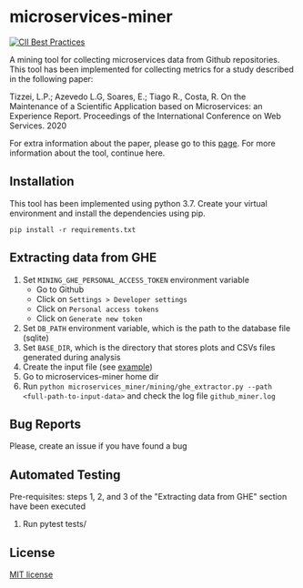 
microservices-miner
===================

[![CII Best Practices](https://bestpractices.coreinfrastructure.org/projects/5850/badge)](https://bestpractices.coreinfrastructure.org/projects/5850)

A mining tool for collecting microservices data from Github repositories. This tool has been implemented for collecting metrics for a study described in the following paper:


Tizzei, L.P.; Azevedo L.G, Soares, E.; Tiago R., Costa, R. On the Maintenance of a Scientific Application based on Microservices: an Experience Report. Proceedings of the International Conference on Web Services. 2020

For extra information about the paper, please go to this [page](docs/ICWSPaper.md). For more information about the tool, continue here.

## Installation
This tool has been implemented using python 3.7. Create your virtual environment and install the dependencies using pip.

```shell script
pip install -r requirements.txt
```

## Extracting data from GHE
1. Set `MINING_GHE_PERSONAL_ACCESS_TOKEN` environment variable
    - Go to Github
    - Click on `Settings > Developer settings`
    - Click on `Personal access tokens`
    - Click on `Generate new token`
2. Set  `DB_PATH` environment variable, which is the path to the database file (sqlite)
3. Set `BASE_DIR`, which is the directory that stores plots and CSVs files generated during analysis
4. Create the input file (see [example](microservices_miner/example.json))
5. Go to microservices-miner home dir
5. Run `python microservices_miner/mining/ghe_extractor.py --path <full-path-to-input-data>` and check the log file `github_miner.log`

## Bug Reports
Please, create an issue if you have found a bug

## Automated Testing
Pre-requisites: steps 1, 2, and 3 of the "Extracting data from GHE" section have been executed
1. Run pytest tests/

## License

[MIT license](LICENSE)
